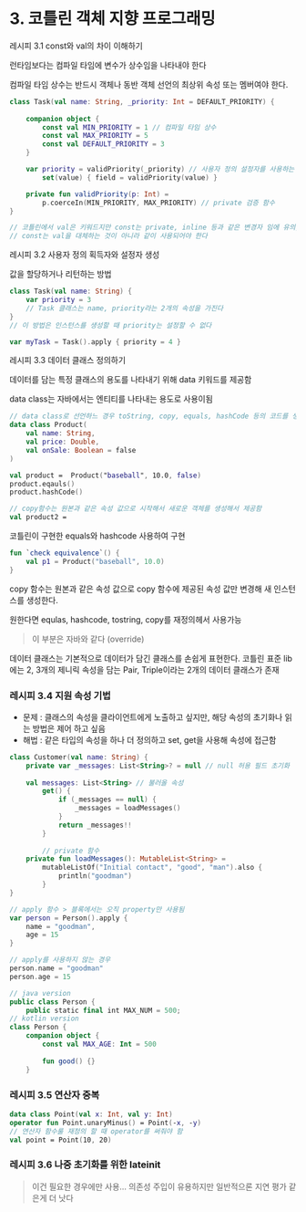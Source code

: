 # 3. 코틀린 객체 지향 프로그래밍

레시피 3.1 const와 val의 차이 이해하기

런타임보다는 컴파일 타임에 변수가 상수임을 나타내야 한다

컴파일 타임 상수는 반드시 객체나 동반 객체 선언의 최상위 속성 또는 멤버여야 한다.

```kotlin
class Task(val name: String, _priority: Int = DEFAULT_PRIORITY) {
	
	companion object {
		const val MIN_PRIORITY = 1 // 컴파일 타임 상수
		const val MAX_PRIORITY = 5
		const val DEFAULT_PRIORITY = 3
	}

	var priority = validPriority(_priority) // 사용자 정의 설정자를 사용하는 속성
		set(value) { field = validPriority(value) }

	private fun validPriority(p: Int) =
		p.coerceIn(MIN_PRIORITY, MAX_PRIORITY) // private 검증 함수
}

// 코틀린에서 val은 키워드지만 const는 private, inline 등과 같은 변경자 임에 유의, 그렇기 때문에 
// const는 val을 대체하는 것이 아니라 같이 사용되어야 한다
```

레시피 3.2 사용자 정의 획득자와 설정자 생성

값을 할당하거나 리턴하는 방법

```kotlin
class Task(val name: String) {
	var priority = 3
	// Task 클래스는 name, priority라는 2개의 속성을 가진다
}
// 이 방법은 인스턴스를 생성할 때 priority는 설정할 수 없다

var myTask = Task().apply { priority = 4 }
```

레시피 3.3 데이터 클래스 정의하기

데이터를 담는 특정 클래스의 용도를 나타내기 위해 data 키워드를 제공함

data class는 자바에서는 엔티티를 나타내는 용도로 사용이됨

```kotlin
// data class로 선언하느 경우 toString, copy, equals, hashCode 등의 코드를 생성함
data class Product(
	val name: String,
	val price: Double,
	val onSale: Boolean = false
)

val product =  Product("baseball", 10.0, false)
product.eqauls()
product.hashCode()

// copy함수는 원본과 같은 속성 값으로 시작해서 새로운 객체를 생성해서 제공함
val product2 = 
```

코틀린이 구현한 equals와 hashcode 사용하여 구현

```kotlin
fun `check equivalence`() {
	val p1 = Product("baseball", 10.0)
}
```

copy 함수는 원본과 같은 속성 값으로 copy 함수에 제공된 속성 값만 변경해 새 인스턴스를 생성한다.

원한다면 equlas, hashcode, tostring, copy를 재정의헤서 사용가능

> 이 부분은 자바와 같다 (override)
> 

데이터 클래스는 기본적으로 데이터가 담긴 클래스를 손쉽게 표현한다. 코틀린 표준 lib에는 2, 3개의 제니릭 속성을 담는 Pair, Triple이라는 2개의 데이터 클래스가 존재

### 레시피 3.4 지원 속성 기법

- 문제 : 클래스의 속성을 클라이언트에게 노출하고 싶지만, 해당 속성의 초기화나 읽는 방법은 제어 하고 싶음
- 해법 : 같은 타입의 속성을 하나 더 정의하고 set, get을 사용해 속성에 접근함

```kotlin
class Customer(val name: String) {
	private var _messages: List<String>? = null // null 허용 필드 초기화
	
	val messages: List<String> // 불러올 속성
		get() {
			if (_messages == null) {
				_messages = loadMessages()
			}
			return _messages!!
		}
 
		// private 함수
	private fun loadMessages(): MutableList<String> = 
		mutableListOf("Initial contact", "good", "man").also {
			println("goodman")
		}
}
```

```kotlin
// apply 함수 > 블록에서는 오직 property만 사용됨
var person = Person().apply {
	name = "goodman",
	age = 15
}

// apply를 사용하지 않는 경우
person.name = "goodman"
person.age = 15
```

```kotlin
// java version
public class Person {
	public static final int MAX_NUM = 500;
// kotlin version
class Person {
	companion object {
		const val MAX_AGE: Int = 500
		
		fun good() {}
	}
```

### 레시피 3.5 연산자 중복

```kotlin
data class Point(val x: Int, val y: Int)
operator fun Point.unaryMinus() = Point(-x, -y)
// 연산자 함수룰 재정의 할 때 operator를 써줘야 함
val point = Point(10, 20)
```

### 레시피 3.6 나중 초기화를 위한 lateinit

> 이건 필요한 경우에만 사용… 의존성 주입이 유용하지만 일반적으론 지연 평가 같은게 더 낫다
>